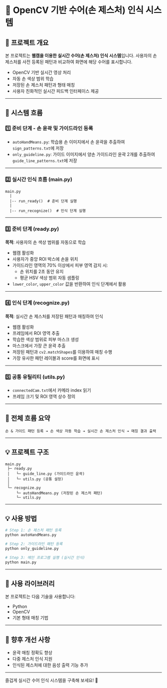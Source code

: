 # 👋 OpenCV 기반 수어(손 제스처) 인식 시스템

## 🔄 프로젝트 개요

본 프로젝트는 **웹캠을 이용한 실시간 수어(손 제스처) 인식 시스템**입니다. 사용자의 손 제스처를 사전 등록된 패턴과 비교하여 화면에 해당 수어를 표시합니다.

- OpenCV 기반 실시간 영상 처리
- 자동 손 색상 범위 학습
- 저장된 손 제스처 패턴과 형태 매칭
- 사용자 친화적인 실시간 피드백 인터페이스 제공

---

## 🔄 시스템 흐름

### 1️⃣ 준비 단계 - 손 윤곽 및 가이드라인 등록

- `autoHandMeans.py`: 학습용 손 이미지에서 손 윤곽을 추출하여 `sign_patterns.txt`에 저장
- `only_guideline.py`: 가이드 이미지에서 양손 가이드라인 윤곽 2개를 추출하여 `guide_line_patterns.txt`에 저장

---

### 2️⃣ 실시간 인식 흐름 (main.py)

```plaintext
main.py
  |
  |-- run_ready()  # 준비 단계 실행
  |
  |-- run_recognize()  # 인식 단계 실행
```

---

### 3️⃣ 준비 단계 (ready.py)

**목적**: 사용자의 손 색상 범위를 자동으로 학습

- 웹캠 활성화
- 사용자가 중앙 ROI 박스에 손을 위치
- 가이드라인 영역의 70% 이상에서 피부 영역 감지 시:
    - 손 위치를 2초 동안 유지
    - 평균 HSV 색상 범위 자동 샘플링
- `lower_color`, `upper_color` 값을 반환하여 인식 단계에서 활용

---

### 4️⃣ 인식 단계 (recognize.py)

**목적**: 실시간 손 제스처를 저장된 패턴과 매칭하여 인식

- 웹캠 활성화
- 프레임에서 ROI 영역 추출
- 학습한 색상 범위로 피부 마스크 생성
- 마스크에서 가장 큰 윤곽 추출
- 저장된 패턴과 `cv2.matchShapes`를 이용하여 매칭 수행
- 가장 유사한 패턴 레이블과 score를 화면에 표시

---

### 5️⃣ 공통 유틸리티 (utils.py)

- `connectedCam.txt`에서 카메라 index 읽기
- 프레임 크기 및 ROI 영역 상수 정의

---

## 📅 전체 흐름 요약

```plaintext
손 & 가이드 패턴 등록 ➔ 손 색상 자동 학습 ➔ 실시간 손 제스처 인식 ➔ 매칭 결과 출력
```

---

## 💡 프로젝트 구조

```plaintext
main.py
 ├─ ready.py
 │   └─ guide_line.py (가이드라인 윤곽)
 │   └─ utils.py (공통 설정)
 │
 └─ recognize.py
     └─ autoHandMeans.py (저장된 손 제스처 패턴)
     └─ utils.py
```

---

## 💡 사용 방법

```bash
# Step 1: 손 제스처 패턴 등록
python autoHandMeans.py

# Step 2: 가이드라인 패턴 등록
python only_guideline.py

# Step 3: 메인 프로그램 실행 (실시간 인식)
python main.py
```

---

## 🎉 사용 라이브러리

본 프로젝트는 다음 기술을 사용합니다:

- Python
- OpenCV
- 기본 형태 매칭 기법

---

## 🚀 향후 개선 사항

- 윤곽 매칭 정확도 향상
- 다중 제스처 인식 지원
- 인식된 제스처에 대한 음성 출력 기능 추가

---

즐겁게 실시간 수어 인식 시스템을 구축해 보세요! 👋
